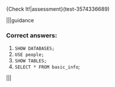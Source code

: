 {Check It!|assessment}(test-3574336689)

|||guidance
### Correct answers: 

1. `SHOW DATABASES;`
2. `USE people;`
3. `SHOW TABLES;`
4. `SELECT * FROM basic_info`;

|||